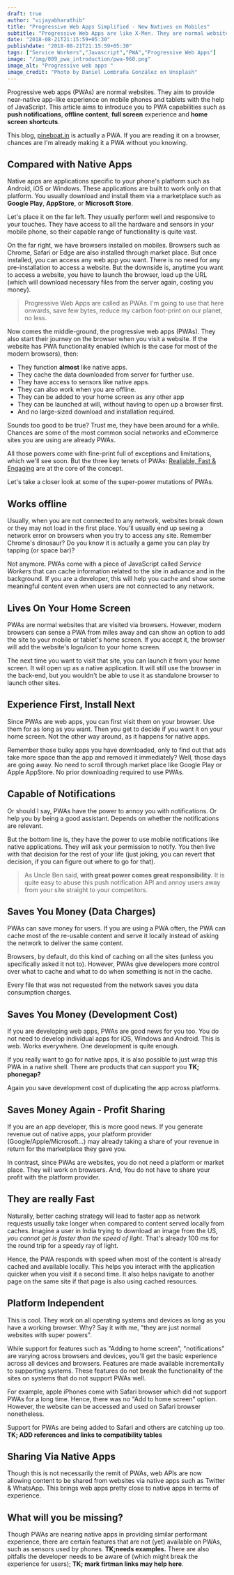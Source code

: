 ```yaml
---
draft: true
author: "vijayabharathib"
title: "Progressive Web Apps Simplified - New Natives on Mobiles"
subtitle: "Progressive Web Apps are like X-Men. They are normal websites with super power mutations. They learned to live on mobile home screen and work offline! You don't know you are using them."
date: "2018-08-21T21:15:59+05:30"
publishdate: "2018-08-21T21:15:59+05:30"
tags: ["Service Workers","Javascript","PWA","Progressive Web Apps"]
image: "/img/009_pwa_introduction/pwa-960.png"
image_alt: "Progressive web apps "
image_credit: "Photo by Daniel Lombraña González on Unsplash"
---
```


Progressive web apps (PWAs) are normal websites. They aim to provide near-native app-like experience on mobile phones and tablets with the help of JavaScript. This article aims to introduce you to PWA capabilities such as **push notifications**, **offline content**, **full screen** experience and **home screen shortcuts**.

This blog, [pineboat.in](https://www.pineboat.in/) is actually a PWA. If you are reading it on a browser, chances are I'm already making it a PWA without you knowing.

## Compared with Native Apps

Native apps are applications specific to your phone's platform such as Android, iOS or Windows. These applications are built to work only on that platform. You usually download and install them via a marketplace such as  **Google Play**, **AppStore**, or **Microsoft Store**. 

Let's place it on the far left. They usually perform well and responsive to your touches. They have access to all the hardware and sensors in your mobile phone, so their capable range of functionality is quite vast.

On the far right, we have browsers installed on mobiles. Browsers such as Chrome, Safari or Edge are also installed through market place. But once installed, you can access any web app you want. There is no need for any pre-installation to access a website. But the downside is, anytime you want to access a website, you have to launch the browser, load up the URL (which will download necessary files from the server again, costing you money).

>Progressive Web Apps are called as PWAs. I'm going to use that here onwards, save few bytes, reduce my carbon foot-print on our planet, no less.

Now comes the middle-ground, the progressive web apps (PWAs). They also start their journey on the browser when you visit a website. If the website has PWA functionality enabled (which is the case for most of the modern browsers), then:


* They function **almost** like native apps. 
* They cache the data downloaded from server for further use. 
* They have access to sensors like native apps. 
* They can also work when you are offline.
* They can be added to your home screen as any other app
* They can be launched at will, without having to open up a browser first. 
* And no large-sized download and installation required.

Sounds too good to be true? Trust me, they have been around for a while. Chances are some of the most common social networks and eCommerce sites you are using are already PWAs.

All those powers come with fine-print full of exceptions and limitations, which we'll see soon. But the three key tenets of PWAs: [Realiable, Fast & Engaging](https://developers.google.com/web/progressive-web-apps/) are at the core of the concept.

Let's take a closer look at some of the super-power mutations of PWAs.

## Works offline

Usually, when you are not connected to any network, websites break down or they may not load in the first place. You'll usually end up seeing a network error on browsers when you try to access any site. Remember Chrome's dinosaur? Do you know it is actually a game you can play by tapping (or space bar)? 

Not anymore. PWAs come with a piece of JavaScript called *Service Workers* that can cache information related to the site in advance and in the background. If you are a developer, this will help you cache and show some meaningful content even when users are not connected to any network. 

## Lives On Your Home Screen
PWAs are normal websites that are visited via browsers. However, modern browsers can sense a PWA from miles away and can show an option to add the site to your mobile or tablet's home screen. If you accept it, the browser will add the website's logo/icon to your home screen.

The next time you want to visit that site, you can launch it from your home screen. It will open up as a native application. It will still use the browser in the back-end, but you wouldn't be able to use it as standalone browser to launch other sites.

## Experience First, Install Next
Since PWAs are web apps, you can first visit them on your browser. Use them for as long as you want. Then you get to decide if you want it on your home screen. Not the other way around, as it happens for native apps. 

Remember those bulky apps you have downloaded, only to find out that ads take more space than the app and removed it immediately? Well, those days are going away. No need to scroll through market place like Google Play or Apple AppStore. No prior downloading required to use PWAs.

## Capable of Notifications

Or should I say, PWAs have the power to annoy you with notifications. Or help you by being a good assistant. Depends on whether the notifications are relevant.

But the bottom line is, they have the power to use mobile notifications like native applications. They will ask your permission to notify. You then live with that decision for the rest of your life (just joking, you can revert that decision, if you can figure out where to go for that).

>As Uncle Ben said, **with great power comes great responsibility**. It is quite easy to abuse this push notification API and annoy users away from your site straight to your competitors.

## Saves You Money (Data Charges)

PWAs can save money for users. If you are using a PWA often, the PWA can cache most of the re-usable content and serve it locally instead of asking the network to deliver the same content.

Browsers, by default, do this kind of caching on all the sites (unless you specifically asked it not to). However, PWAs give developers more control over what to cache and what to do when something is not in the cache.

Every file that was not requested from the network saves you data consumption charges.

## Saves You Money (Development Cost)
If you are developing web apps, PWAs are good news for you too. You do not need to develop individual apps for iOS, Windows and Android. This is web. Works everywhere. One development is quite enough.

If you really want to go for native apps, it is also possible to just wrap this PWA in a native shell. There are products that can support you **TK; phonegap?**

Again you save development cost of duplicating the app across platforms.

## Saves Money Again - Profit Sharing
If you are an app developer, this is more good news. If you generate revenue out of native apps, your platform provider (Google/Apple/Microsoft...) may already taking a share of your revenue in return for the marketplace they gave you.

In contrast, since PWAs are websites, you do not need a platform or market place. They will work on browsers. And, You do not have to share your profit with the platform provider.

## They are really Fast

Naturally, better caching strategy will lead to faster app as network requests usually take longer when compared to content served locally from caches. Imagine a user in India trying to download an image from the US, *you cannot get is faster than the speed of light*. That's already 100 ms for the round trip for a speedy ray of light.

Hence, the PWA responds with speed when most of the content is already cached and available locally. This helps you interact with the application quicker when you visit it a second time. It also helps navigate to another page on the same site if that page is also using cached resources. 

## Platform Independent

This is cool. They work on all operating systems and devices as long as you have a working browser. Why? Say it with me, "they are just normal websites with super powers".

While support for features such as "Adding to home screen", "notifications" are varying across browsers and devices, you'll get the basic experience across all devices and browsers. Features are made available incrementally to supporting systems. These features do not break the functionality of the sites on systems that do not support PWAs well.

For example, apple iPhones come with Safari browser which did not support PWAs for a long time. Hence, there was no "Add to home screen" option. However, the website can be accessed and used on Safari browser nonetheless.

Support for PWAs are being added to Safari and others are catching up too. **TK; ADD references and links to compatibility tables**

## Sharing Via Native Apps
Though this is not necessarily the remit of PWAs, web APIs are now allowing content to be shared from websites via native apps such as Twitter & WhatsApp. This brings web apps pretty close to native apps in terms of experience.

## What will you be missing?
Though PWAs are nearing native apps in providing similar performant experience, there are certain features that are not (yet) available on PWAs, such as sensors used by phones. **TK;needs examples.** There are also pitfalls the developer needs to be aware of (which might break the experience for users); **TK; mark firtman links may help here**. 

